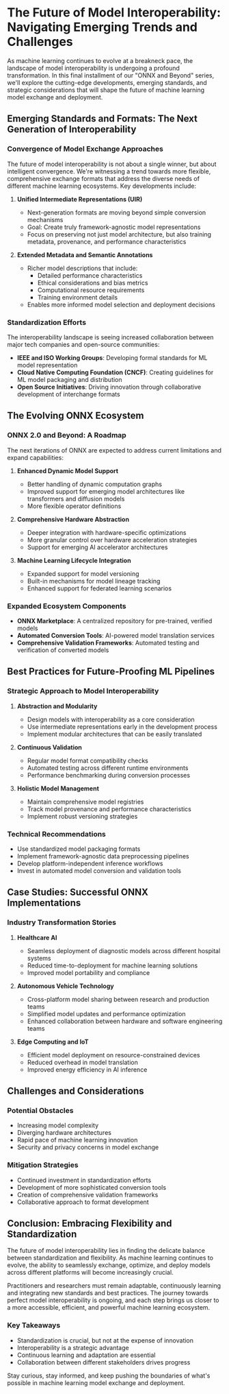 # The Future of Model Interoperability: Navigating Emerging Trends and Challenges

As machine learning continues to evolve at a breakneck pace, the landscape of model interoperability is undergoing a profound transformation. In this final installment of our "ONNX and Beyond" series, we'll explore the cutting-edge developments, emerging standards, and strategic considerations that will shape the future of machine learning model exchange and deployment.

## Emerging Standards and Formats: The Next Generation of Interoperability

### Convergence of Model Exchange Approaches
The future of model interoperability is not about a single winner, but about intelligent convergence. We're witnessing a trend towards more flexible, comprehensive exchange formats that address the diverse needs of different machine learning ecosystems. Key developments include:

1. **Unified Intermediate Representations (UIR)**
   - Next-generation formats are moving beyond simple conversion mechanisms
   - Goal: Create truly framework-agnostic model representations
   - Focus on preserving not just model architecture, but also training metadata, provenance, and performance characteristics

2. **Extended Metadata and Semantic Annotations**
   - Richer model descriptions that include:
     - Detailed performance characteristics
     - Ethical considerations and bias metrics
     - Computational resource requirements
     - Training environment details
   - Enables more informed model selection and deployment decisions

### Standardization Efforts
The interoperability landscape is seeing increased collaboration between major tech companies and open-source communities:

- **IEEE and ISO Working Groups**: Developing formal standards for ML model representation
- **Cloud Native Computing Foundation (CNCF)**: Creating guidelines for ML model packaging and distribution
- **Open Source Initiatives**: Driving innovation through collaborative development of interchange formats

## The Evolving ONNX Ecosystem

### ONNX 2.0 and Beyond: A Roadmap
The next iterations of ONNX are expected to address current limitations and expand capabilities:

1. **Enhanced Dynamic Model Support**
   - Better handling of dynamic computation graphs
   - Improved support for emerging model architectures like transformers and diffusion models
   - More flexible operator definitions

2. **Comprehensive Hardware Abstraction**
   - Deeper integration with hardware-specific optimizations
   - More granular control over hardware acceleration strategies
   - Support for emerging AI accelerator architectures

3. **Machine Learning Lifecycle Integration**
   - Expanded support for model versioning
   - Built-in mechanisms for model lineage tracking
   - Enhanced support for federated learning scenarios

### Expanded Ecosystem Components
- **ONNX Marketplace**: A centralized repository for pre-trained, verified models
- **Automated Conversion Tools**: AI-powered model translation services
- **Comprehensive Validation Frameworks**: Automated testing and verification of converted models

## Best Practices for Future-Proofing ML Pipelines

### Strategic Approach to Model Interoperability
1. **Abstraction and Modularity**
   - Design models with interoperability as a core consideration
   - Use intermediate representations early in the development process
   - Implement modular architectures that can be easily translated

2. **Continuous Validation**
   - Regular model format compatibility checks
   - Automated testing across different runtime environments
   - Performance benchmarking during conversion processes

3. **Holistic Model Management**
   - Maintain comprehensive model registries
   - Track model provenance and performance characteristics
   - Implement robust versioning strategies

### Technical Recommendations
- Use standardized model packaging formats
- Implement framework-agnostic data preprocessing pipelines
- Develop platform-independent inference workflows
- Invest in automated model conversion and validation tools

## Case Studies: Successful ONNX Implementations

### Industry Transformation Stories

1. **Healthcare AI**
   - Seamless deployment of diagnostic models across different hospital systems
   - Reduced time-to-deployment for machine learning solutions
   - Improved model portability and compliance

2. **Autonomous Vehicle Technology**
   - Cross-platform model sharing between research and production teams
   - Simplified model updates and performance optimization
   - Enhanced collaboration between hardware and software engineering teams

3. **Edge Computing and IoT**
   - Efficient model deployment on resource-constrained devices
   - Reduced overhead in model translation
   - Improved energy efficiency in AI inference

## Challenges and Considerations

### Potential Obstacles
- Increasing model complexity
- Diverging hardware architectures
- Rapid pace of machine learning innovation
- Security and privacy concerns in model exchange

### Mitigation Strategies
- Continued investment in standardization efforts
- Development of more sophisticated conversion tools
- Creation of comprehensive validation frameworks
- Collaborative approach to format development

## Conclusion: Embracing Flexibility and Standardization

The future of model interoperability lies in finding the delicate balance between standardization and flexibility. As machine learning continues to evolve, the ability to seamlessly exchange, optimize, and deploy models across different platforms will become increasingly crucial.

Practitioners and researchers must remain adaptable, continuously learning and integrating new standards and best practices. The journey towards perfect model interoperability is ongoing, and each step brings us closer to a more accessible, efficient, and powerful machine learning ecosystem.

### Key Takeaways
- Standardization is crucial, but not at the expense of innovation
- Interoperability is a strategic advantage
- Continuous learning and adaptation are essential
- Collaboration between different stakeholders drives progress

Stay curious, stay informed, and keep pushing the boundaries of what's possible in machine learning model exchange and deployment.
